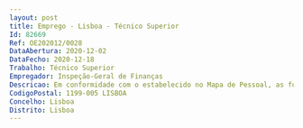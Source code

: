 ```yaml
--- 
layout: post
title: Emprego - Lisboa - Técnico Superior
Id: 82669
Ref: OE202012/0028
DataAbertura: 2020-12-02
DataFecho: 2020-12-18
Trabalho: Técnico Superior
Empregador: Inspeção-Geral de Finanças
Descricao: Em conformidade com o estabelecido no Mapa de Pessoal, as funçõesa desempenhar são enquadráveis no conteúdo funcional dacarreira categoria de Técnico Superior, nos termos do mapa anexo aque se refere o n.º 2 do artigo 88.º da Lei n.º 35 2014, de 20 de junho(Lei Geral do Trabalho em Funções Públicas), na Direção de ServiçosAdministrativos, designadamente as funções a seguir indicadas porárea referência Gestão de Recursos Humanos   Referência A (um posto de trabalho) Elaboração de pareceres informações sobre a interpretação aplicaçãoda legislação relativa aos regimes de emprego público e condições deprestação do trabalho, de carreiras e remunerações, de proteçãosocial, entre outros  elaboração de minutas de contratos, acordos edespachos que sejam solicitados, bem como de normas e regulamentosinternos  acompanhamento de procedimentos de recrutamento eseleção de pessoal, do processo de avaliação do desempenho (SIADAP),da formação profissional e de procedimentos disciplinares  recolha,tratamento e difusão interna de legislação, jurisprudência, doutrina eoutra informação necessária à gestão de recursos humanos.Contratação Pública   Referência B (um posto de trabalho) Preparação, elaboração e acompanhamento de procedimentos précontratuaisprevistos no Código dos Contratos Públicos  Tramitação dosreferidos procedimentos nas plataformas de contratação pública Apoio técnico no âmbito de procedimentos de contratação pública(elaboração de informações outros documentos)  Contacto comfornecedores  Organização dos processos de arquivo Acompanhamento de contratos celebrados na sequência dos referidosprocedimentos pré contratuais.Gestão de Recursos Financeiros   Referência C (um posto de trabalho) Acompanhamento do processo de planeamento financeiro e gestão dosrecursos financeiros e patrimoniais, do processo de prestação decontas, bem como de reporte de informação de execução orçamental participação na gestão patrimonial e no apoio à gestão de projetoscomunitários.Apoio ao secretariado de Direção Referência D (um posto de trabalho) elaboração de documentos correspondência e outros elementos deapoio à Direção e apoio preparação de reuniões  organização e gestãodocumental digital e física  relações públicas e protocolo.Será valorizada a experiência profissional no desempenho das funçõesindicadas em cada uma das áreas, o conhecimento utilização dasaplicações informáticas relacionadas com as mesmas(GeRFiP GeRHuP SAP), conhecimentos informáticos em word, excel,gestão de correio eletrónico e conhecimentos de línguas.
CodigoPostal: 1199-005 LISBOA
Concelho: Lisboa
Distrito: Lisboa
--- 
```

